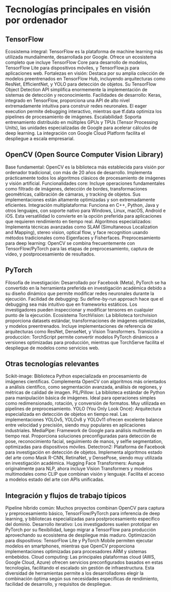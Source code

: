 # Tecnologías principales en visión por ordenador

## TensorFlow
Ecosistema integral: TensorFlow es la plataforma de machine learning más utilizada mundialmente, desarrollada por Google. Ofrece un ecosistema completo que incluye TensorFlow Core para desarrollo de modelos, TensorFlow Lite para dispositivos móviles, y TensorFlow.js para aplicaciones web.
Fortalezas en visión: Destaca por su amplia colección de modelos preentrenados en TensorFlow Hub, incluyendo arquitecturas como ResNet, EfficientNet, y YOLO para detección de objetos. Su TensorFlow Object Detection API simplifica enormemente la implementación de sistemas de detección y reconocimiento.
Facilidades de desarrollo: Keras, integrado en TensorFlow, proporciona una API de alto nivel extremadamente intuitiva para construir redes neuronales. El eager execution permite debugging interactivo, mientras que tf.data optimiza los pipelines de procesamiento de imágenes.
Escalabilidad: Soporta entrenamiento distribuido en múltiples GPUs y TPUs (Tensor Processing Units), las unidades especializadas de Google para acelerar cálculos de deep learning. La integración con Google Cloud Platform facilita el despliegue a escala empresarial.


## OpenCV (Open Source Computer Vision Library)
Base fundamental: OpenCV es la biblioteca más establecida para visión por ordenador tradicional, con más de 20 años de desarrollo. Implementa prácticamente todos los algoritmos clásicos de procesamiento de imágenes y visión artificial.
Funcionalidades core: Incluye operaciones fundamentales como filtrado de imágenes, detección de bordes, transformaciones geométricas, calibración de cámaras, y tracking de objetos. Sus implementaciones están altamente optimizadas y son extremadamente eficientes.
Integración multiplataforma: Funciona en C++, Python, Java y otros lenguajes, con soporte nativo para Windows, Linux, macOS, Android e iOS. Esta versatilidad lo convierte en la opción preferida para aplicaciones que requieren rendimiento en tiempo real.
Algoritmos especializados: Implementa técnicas avanzadas como SLAM (Simultaneous Localization and Mapping), stereo vision, optical flow, y face recognition usando métodos tradicionales como Eigenfaces y Fisherfaces.
Preprocesamiento para deep learning: OpenCV se combina frecuentemente con TensorFlow/PyTorch para las etapas de preprocesamiento, captura de video, y postprocesamiento de resultados.

## PyTorch
Filosofía de investigación: Desarrollado por Facebook (Meta), PyTorch se ha convertido en la herramienta preferida en investigación académica debido a su diseño dinámico que permite modificar redes neuronales durante la ejecución.
Facilidad de debugging: Su define-by-run approach hace que el debugging sea más intuitivo que en frameworks estáticos. Los investigadores pueden inspeccionar y modificar tensores en cualquier punto de la ejecución.
Ecosistema TorchVision: La biblioteca torchvision proporciona datasets estándar, transformaciones de imágenes optimizadas, y modelos preentrenados. Incluye implementaciones de referencia de arquitecturas como ResNet, DenseNet, y Vision Transformers.
Transición a producción: TorchScript permite convertir modelos PyTorch dinámicos a versiones optimizadas para producción, mientras que TorchServe facilita el despliegue de modelos como servicios web.

## Otras tecnologías relevantes
Scikit-image: Biblioteca Python especializada en procesamiento de imágenes científicas. Complementa OpenCV con algoritmos más orientados a análisis científico, como segmentación avanzada, análisis de regiones, y métricas de calidad de imagen.
PIL/Pillow: La biblioteca estándar de Python para manipulación básica de imágenes. Ideal para operaciones simples como redimensionado, rotación, y conversión de formatos. Muy utilizada en pipelines de preprocesamiento.
YOLO (You Only Look Once): Arquitectura especializada en detección de objetos en tiempo real. Las implementaciones YOLOv5, YOLOv8 y YOLOv11 ofrecen excelente balance entre velocidad y precisión, siendo muy populares en aplicaciones industriales.
MediaPipe: Framework de Google para análisis multimedia en tiempo real. Proporciona soluciones preconfiguradas para detección de pose, reconocimiento facial, seguimiento de manos, y selfie segmentation, optimizadas para dispositivos móviles.
Detectron2: Plataforma de Facebook para investigación en detección de objetos. Implementa algoritmos estado del arte como Mask R-CNN, RetinaNet, y DensePose, siendo muy utilizada en investigación académica.
Hugging Face Transformers: Aunque originalmente para NLP, ahora incluye Vision Transformers y modelos multimodales como CLIP que combinan visión y lenguaje. Facilita el acceso a modelos estado del arte con APIs unificadas.

## Integración y flujos de trabajo típicos
Pipeline híbrido común: Muchos proyectos combinan OpenCV para captura y preprocesamiento básico, TensorFlow/PyTorch para inferencia de deep learning, y bibliotecas especializadas para postprocesamiento específico del dominio.
Desarrollo iterativo: Los investigadores suelen prototipar en PyTorch por su flexibilidad, luego migrar a TensorFlow para producción aprovechando su ecosistema de despliegue más maduro.
Optimización para dispositivos: TensorFlow Lite y PyTorch Mobile permiten ejecutar modelos en smartphones, mientras que OpenCV proporciona implementaciones optimizadas para procesadores ARM y sistemas embebidos.
Cloud computing: Las principales plataformas cloud (AWS, Google Cloud, Azure) ofrecen servicios preconfigurados basados en estas tecnologías, facilitando el escalado sin gestión de infraestructura.
Esta diversidad de herramientas permite a los desarrolladores elegir la combinación óptima según sus necesidades específicas de rendimiento, facilidad de desarrollo, y requisitos de despliegue.